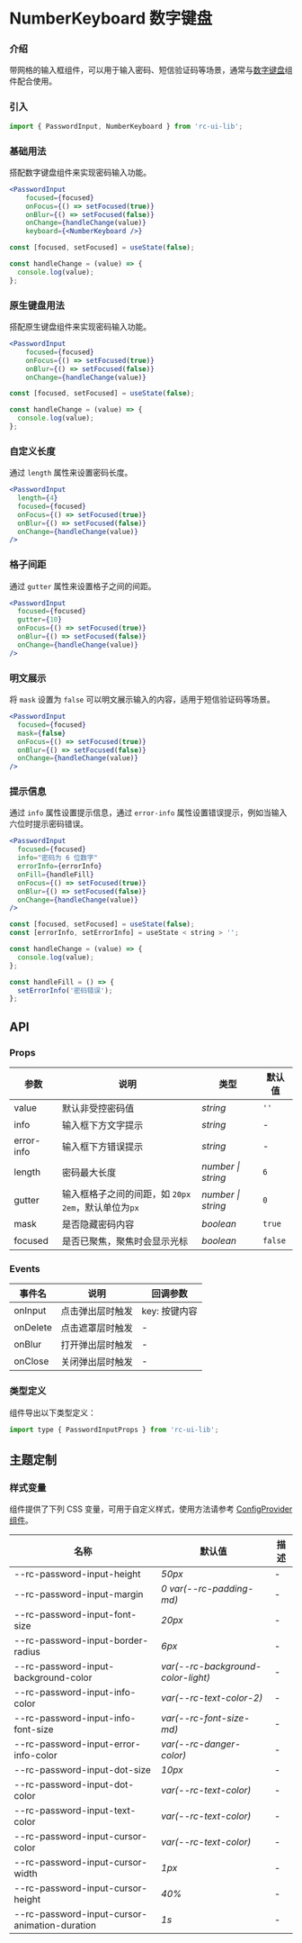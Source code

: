 # NumberKeyboard 数字键盘

### 介绍

带网格的输入框组件，可以用于输入密码、短信验证码等场景，通常与[数字键盘](#/zh-CN/number-keyboard)组件配合使用。

### 引入

```js
import { PasswordInput, NumberKeyboard } from 'rc-ui-lib';
```

### 基础用法

搭配数字键盘组件来实现密码输入功能。

```jsx
<PasswordInput
    focused={focused}
    onFocus={() => setFocused(true)}
    onBlur={() => setFocused(false)}
    onChange={handleChange(value)}
    keyboard={<NumberKeyboard />}
```

```js
const [focused, setFocused] = useState(false);

const handleChange = (value) => {
  console.log(value);
};
```

### 原生键盘用法

搭配原生键盘组件来实现密码输入功能。

```jsx
<PasswordInput
    focused={focused}
    onFocus={() => setFocused(true)}
    onBlur={() => setFocused(false)}
    onChange={handleChange(value)}
```

```js
const [focused, setFocused] = useState(false);

const handleChange = (value) => {
  console.log(value);
};
```

### 自定义长度

通过 `length` 属性来设置密码长度。

```jsx
<PasswordInput
  length={4}
  focused={focused}
  onFocus={() => setFocused(true)}
  onBlur={() => setFocused(false)}
  onChange={handleChange(value)}
/>
```

### 格子间距

通过 `gutter` 属性来设置格子之间的间距。

```jsx
<PasswordInput
  focused={focused}
  gutter={10}
  onFocus={() => setFocused(true)}
  onBlur={() => setFocused(false)}
  onChange={handleChange(value)}
/>
```

### 明文展示

将 `mask` 设置为 `false` 可以明文展示输入的内容，适用于短信验证码等场景。

```jsx
<PasswordInput
  focused={focused}
  mask={false}
  onFocus={() => setFocused(true)}
  onBlur={() => setFocused(false)}
  onChange={handleChange(value)}
/>
```

### 提示信息

通过 `info` 属性设置提示信息，通过 `error-info` 属性设置错误提示，例如当输入六位时提示密码错误。

```jsx
<PasswordInput
  focused={focused}
  info="密码为 6 位数字"
  errorInfo={errorInfo}
  onFill={handleFill}
  onFocus={() => setFocused(true)}
  onBlur={() => setFocused(false)}
  onChange={handleChange(value)}
/>
```

```js
const [focused, setFocused] = useState(false);
const [errorInfo, setErrorInfo] = useState < string > '';

const handleChange = (value) => {
  console.log(value);
};

const handleFill = () => {
  setErrorInfo('密码错误');
};
```

## API

### Props

| 参数 | 说明 | 类型 | 默认值 |
| --- | --- | --- | --- |
| value | 默认非受控密码值 | _string_ | `''` |
| info | 输入框下方文字提示 | _string_ | - |
| error-info | 输入框下方错误提示 | _string_ | - |
| length | 密码最大长度 | _number \| string_ | `6` |
| gutter | 输入框格子之间的间距，如 `20px` `2em`，默认单位为`px` | _number \| string_ | `0` |
| mask | 是否隐藏密码内容 | _boolean_ | `true` |
| focused | 是否已聚焦，聚焦时会显示光标 | _boolean_ | `false` |

### Events

| 事件名   | 说明             | 回调参数      |
| -------- | ---------------- | ------------- |
| onInput  | 点击弹出层时触发 | key: 按键内容 |
| onDelete | 点击遮罩层时触发 | -             |
| onBlur   | 打开弹出层时触发 | -             |
| onClose  | 关闭弹出层时触发 | -             |

### 类型定义

组件导出以下类型定义：

```js
import type { PasswordInputProps } from 'rc-ui-lib';
```

## 主题定制

### 样式变量

组件提供了下列 CSS 变量，可用于自定义样式，使用方法请参考 [ConfigProvider 组件](#/zh-CN/config-provider)。

| 名称                                          | 默认值                             | 描述 |
| --------------------------------------------- | ---------------------------------- | ---- |
| --rc-password-input-height                    | _50px_                             | -    |
| --rc-password-input-margin                    | _0 var(--rc-padding-md)_           | -    |
| --rc-password-input-font-size                 | _20px_                             | -    |
| --rc-password-input-border-radius             | _6px_                              | -    |
| --rc-password-input-background-color          | _var(--rc-background-color-light)_ | -    |
| --rc-password-input-info-color                | _var(--rc-text-color-2)_           | -    |
| --rc-password-input-info-font-size            | _var(--rc-font-size-md)_           | -    |
| --rc-password-input-error-info-color          | _var(--rc-danger-color)_           | -    |
| --rc-password-input-dot-size                  | _10px_                             | -    |
| --rc-password-input-dot-color                 | _var(--rc-text-color)_             | -    |
| --rc-password-input-text-color                | _var(--rc-text-color)_             | -    |
| --rc-password-input-cursor-color              | _var(--rc-text-color)_             | -    |
| --rc-password-input-cursor-width              | _1px_                              | -    |
| --rc-password-input-cursor-height             | _40%_                              | -    |
| --rc-password-input-cursor-animation-duration | _1s_                               | -    |
